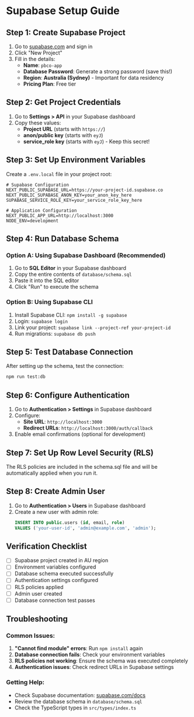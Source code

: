 # Supabase Setup Guide

## Step 1: Create Supabase Project

1. Go to [supabase.com](https://supabase.com) and sign in
2. Click "New Project"
3. Fill in the details:
   - **Name**: `pbco-app`
   - **Database Password**: Generate a strong password (save this!)
   - **Region**: **Australia (Sydney)** - Important for data residency
   - **Pricing Plan**: Free tier

## Step 2: Get Project Credentials

1. Go to **Settings > API** in your Supabase dashboard
2. Copy these values:
   - **Project URL** (starts with `https://`)
   - **anon/public key** (starts with `eyJ`)
   - **service_role key** (starts with `eyJ`) - Keep this secret!

## Step 3: Set Up Environment Variables

Create a `.env.local` file in your project root:

```env
# Supabase Configuration
NEXT_PUBLIC_SUPABASE_URL=https://your-project-id.supabase.co
NEXT_PUBLIC_SUPABASE_ANON_KEY=your_anon_key_here
SUPABASE_SERVICE_ROLE_KEY=your_service_role_key_here

# Application Configuration
NEXT_PUBLIC_APP_URL=http://localhost:3000
NODE_ENV=development
```

## Step 4: Run Database Schema

### Option A: Using Supabase Dashboard (Recommended)

1. Go to **SQL Editor** in your Supabase dashboard
2. Copy the entire contents of `database/schema.sql`
3. Paste it into the SQL editor
4. Click "Run" to execute the schema

### Option B: Using Supabase CLI

1. Install Supabase CLI: `npm install -g supabase`
2. Login: `supabase login`
3. Link your project: `supabase link --project-ref your-project-id`
4. Run migrations: `supabase db push`

## Step 5: Test Database Connection

After setting up the schema, test the connection:

```bash
npm run test:db
```

## Step 6: Configure Authentication

1. Go to **Authentication > Settings** in Supabase dashboard
2. Configure:
   - **Site URL**: `http://localhost:3000`
   - **Redirect URLs**: `http://localhost:3000/auth/callback`
3. Enable email confirmations (optional for development)

## Step 7: Set Up Row Level Security (RLS)

The RLS policies are included in the schema.sql file and will be automatically applied when you run it.

## Step 8: Create Admin User

1. Go to **Authentication > Users** in Supabase dashboard
2. Create a new user with admin role:
   ```sql
   INSERT INTO public.users (id, email, role) 
   VALUES ('your-user-id', 'admin@example.com', 'admin');
   ```

## Verification Checklist

- [ ] Supabase project created in AU region
- [ ] Environment variables configured
- [ ] Database schema executed successfully
- [ ] Authentication settings configured
- [ ] RLS policies applied
- [ ] Admin user created
- [ ] Database connection test passes

## Troubleshooting

### Common Issues:

1. **"Cannot find module" errors**: Run `npm install` again
2. **Database connection fails**: Check your environment variables
3. **RLS policies not working**: Ensure the schema was executed completely
4. **Authentication issues**: Check redirect URLs in Supabase settings

### Getting Help:

- Check Supabase documentation: [supabase.com/docs](https://supabase.com/docs)
- Review the database schema in `database/schema.sql`
- Check the TypeScript types in `src/types/index.ts`
